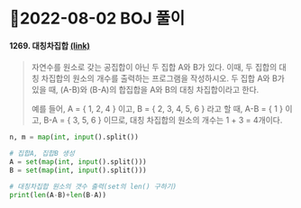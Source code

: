 # 📌2022-08-02 BOJ 풀이



#### 1269. 대칭차집합 [(link)](https://www.acmicpc.net/problem/1269)

> 자연수를 원소로 갖는 공집합이 아닌 두 집합 A와 B가 있다. 이때, 두 집합의 대칭 차집합의 원소의 개수를 출력하는 프로그램을 작성하시오. 두 집합 A와 B가 있을 때, (A-B)와 (B-A)의 합집합을 A와 B의 대칭 차집합이라고 한다.
>
> 예를 들어, A = { 1, 2, 4 } 이고, B = { 2, 3, 4, 5, 6 } 라고 할 때, A-B = { 1 } 이고, B-A = { 3, 5, 6 } 이므로, 대칭 차집합의 원소의 개수는 1 + 3 = 4개이다.

```python
n, m = map(int, input().split())

# 집합A, 집합B 생성
A = set(map(int, input().split()))
B = set(map(int, input().split()))

# 대칭차집합 원소의 갯수 출력(set의 len() 구하기)
print(len(A-B)+len(B-A))
```

